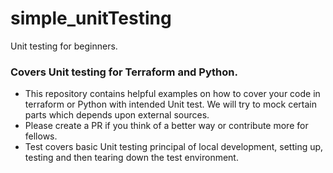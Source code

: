 # simple_unitTesting
Unit testing for beginners.

### Covers Unit testing for Terraform and Python.
- This repository contains helpful examples on how to cover your code in terraform
or Python with intended Unit test. We will try to mock certain parts which depends upon external sources.
- Please create a PR if you think of a better way or contribute more for fellows.
- Test covers basic Unit testing principal of local development, setting up, testing and then tearing down the
test environment.
